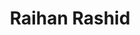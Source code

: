 ---
order: 37

title: "Raihan Rashid"

draft: false

bg_image: "images/backgrounds/page-title.jpg"

image: "images/executives/raihan.png"

designation: "Executive"

contact:
  # contact item loop
  - name : "raihanrsd98@gmail.com"
    icon : "ti-email" # icon pack : https://themify.me/themify-icons
    link : "mailto:raihanrsd@gmail.com"

  # contact item loop
  - name : "Raihan Rashid"
    icon : "ti-facebook" # icon pack : https://themify.me/themify-icons
    link : "#"

  # contact item loop
  - name : "IEEE ID: 94452697"
    icon : "ti-world" # icon pack : https://themify.me/themify-icons
    link : "#94452697"

# type
type: "executives"
---